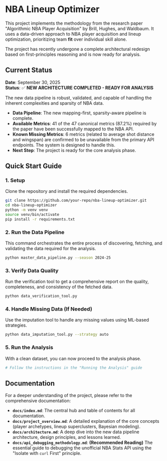 # NBA Lineup Optimizer

This project implements the methodology from the research paper "Algorithmic NBA Player Acquisition" by Brill, Hughes, and Waldbaum. It uses a data-driven approach to NBA player acquisition and lineup optimization, prioritizing team **fit** over individual skill alone.

The project has recently undergone a complete architectural redesign based on first-principles reasoning and is now ready for analysis.

## Current Status

**Date**: September 30, 2025  
**Status**: ✅ **NEW ARCHITECTURE COMPLETED - READY FOR ANALYSIS**

The new data pipeline is robust, validated, and capable of handling the inherent complexities and sparsity of NBA data.

-   **Data Pipeline**: The new mapping-first, sparsity-aware pipeline is complete.
-   **Available Metrics**: 41 of the 47 canonical metrics (87.2%) required by the paper have been successfully mapped to the NBA API.
-   **Known Missing Metrics**: 6 metrics (related to average shot distance and wingspan) are confirmed to be unavailable from the primary API endpoints. The system is designed to handle this.
-   **Next Step**: The project is ready for the core analysis phase.

## Quick Start Guide

### 1. Setup

Clone the repository and install the required dependencies.

```bash
git clone https://github.com/your-repo/nba-lineup-optimizer.git
cd nba-lineup-optimizer
python -m venv venv
source venv/bin/activate
pip install -r requirements.txt
```

### 2. Run the Data Pipeline

This command orchestrates the entire process of discovering, fetching, and validating the data required for the analysis.

```bash
python master_data_pipeline.py --season 2024-25
```

### 3. Verify Data Quality

Run the verification tool to get a comprehensive report on the quality, completeness, and consistency of the fetched data.

```bash
python data_verification_tool.py
```

### 4. Handle Missing Data (If Needed)

Use the imputation tool to handle any missing values using ML-based strategies.

```bash
python data_imputation_tool.py --strategy auto
```

### 5. Run the Analysis

With a clean dataset, you can now proceed to the analysis phase.

```bash
# Follow the instructions in the "Running the Analysis" guide
```

## Documentation

For a deeper understanding of the project, please refer to the comprehensive documentation:

-   **`docs/index.md`**: The central hub and table of contents for all documentation.
-   **`docs/project_overview.md`**: A detailed explanation of the core concepts (player archetypes, lineup superclusters, Bayesian modeling).
-   **`docs/architecture.md`**: A deep dive into the new data pipeline architecture, design principles, and lessons learned.
-   **`docs/api_debugging_methodology.md`**: **(Recommended Reading)** The essential guide to debugging the unofficial NBA Stats API using the "Isolate with `curl` First" principle. 
